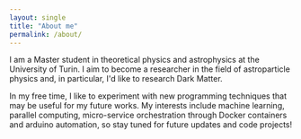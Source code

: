 ```yaml
---
layout: single
title: "About me"
permalink: /about/
---
```

I am a Master student in theoretical physics and astrophysics at the University of Turin. I aim to become a researcher in the field of astroparticle physics and, in particular, I'd like to research Dark Matter.

In my free time, I like to experiment with new programming techniques that may be useful for my future works. My interests include machine learning, parallel computing, micro-service orchestration through Docker containers and arduino automation, so stay tuned for future updates and code projects!





